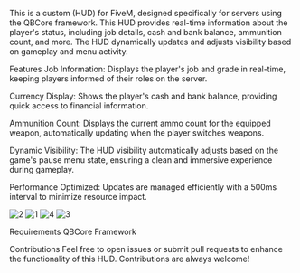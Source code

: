 This is a custom (HUD) for FiveM, designed specifically for servers using the QBCore framework. This HUD provides real-time information about the player's status, including job details, cash and bank balance, ammunition count, and more. The HUD dynamically updates and adjusts visibility based on gameplay and menu activity.

Features
Job Information: Displays the player's job and grade in real-time, keeping players informed of their roles on the server.

Currency Display: Shows the player's cash and bank balance, providing quick access to financial information.

Ammunition Count: Displays the current ammo count for the equipped weapon, automatically updating when the player switches weapons.

Dynamic Visibility: The HUD visibility automatically adjusts based on the game's pause menu state, ensuring a clean and immersive experience during gameplay.

Performance Optimized: Updates are managed efficiently with a 500ms interval to minimize resource impact.

![2](https://github.com/user-attachments/assets/6ea9d613-7da2-4a8d-b764-e6e44e48fc38)
![1](https://github.com/user-attachments/assets/a1dfeac8-0e03-45c7-862d-8bad18167fb9)
![4](https://github.com/user-attachments/assets/403456b4-a75c-4300-a23e-94059d660b65)
![3](https://github.com/user-attachments/assets/df13037c-b1e0-4965-a73d-90cc910cc4ee)


Requirements
QBCore Framework


Contributions
Feel free to open issues or submit pull requests to enhance the functionality of this HUD. Contributions are always welcome!
